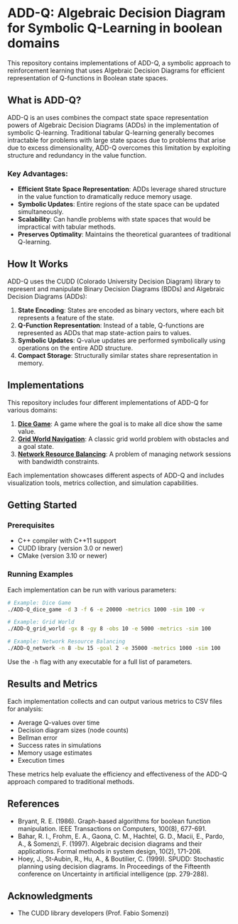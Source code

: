 # ADD-Q: Algebraic Decision Diagram for Symbolic Q-Learning in boolean domains

This repository contains implementations of ADD-Q, a symbolic approach to reinforcement learning that uses Algebraic Decision Diagrams for efficient representation of Q-functions in Boolean state spaces.

## What is ADD-Q?

ADD-Q is an uses combines the compact state space representation powers of  Algebraic Decision Diagrams (ADDs) in the implementation of symbolic Q-learning. Traditional tabular Q-learning generally becomes intractable for problems with large state spaces due to problems that arise due to excess dimensionality, ADD-Q overcomes this limitation by exploiting structure and redundancy in the value function.

### Key Advantages:

- **Efficient State Space Representation**: ADDs leverage shared structure in the value function to dramatically reduce memory usage.
- **Symbolic Updates**: Entire regions of the state space can be updated simultaneously.
- **Scalability**: Can handle problems with state spaces that would be impractical with tabular methods.
- **Preserves Optimality**: Maintains the theoretical guarantees of traditional Q-learning.

## How It Works

ADD-Q uses the CUDD (Colorado University Decision Diagram) library to represent and manipulate Binary Decision Diagrams (BDDs) and Algebraic Decision Diagrams (ADDs):

1. **State Encoding**: States are encoded as binary vectors, where each bit represents a feature of the state.
2. **Q-Function Representation**: Instead of a table, Q-functions are represented as ADDs that map state-action pairs to values.
3. **Symbolic Updates**: Q-value updates are performed symbolically using operations on the entire ADD structure.
4. **Compact Storage**: Structurally similar states share representation in memory.

## Implementations

This repository includes four different implementations of ADD-Q for various domains:

1. [**Dice Game**](docs/dice-game.md): A game where the goal is to make all dice show the same value.
2. [**Grid World Navigation**](docs/grid-world.md): A classic grid world problem with obstacles and a goal state.
3. [**Network Resource Balancing**](docs/network-resource.md): A problem of managing network sessions with bandwidth constraints.


Each implementation showcases different aspects of ADD-Q and includes visualization tools, metrics collection, and simulation capabilities.

## Getting Started

### Prerequisites

- C++ compiler with C++11 support
- CUDD library (version 3.0 or newer)
- CMake (version 3.10 or newer)


### Running Examples

Each implementation can be run with various parameters:

```bash
# Example: Dice Game
./ADD-Q_dice_game -d 3 -f 6 -e 20000 -metrics 1000 -sim 100 -v

# Example: Grid World
./ADD-Q_grid_world -gx 8 -gy 8 -obs 10 -e 5000 -metrics -sim 100

# Example: Network Resource Balancing
./ADD-Q_network -n 8 -bw 15 -goal 2 -e 35000 -metrics 1000 -sim 100

```

Use the `-h` flag with any executable for a full list of parameters.

## Results and Metrics

Each implementation collects and can output various metrics to CSV files for analysis:

- Average Q-values over time
- Decision diagram sizes (node counts)
- Bellman error
- Success rates in simulations
- Memory usage estimates
- Execution times

These metrics help evaluate the efficiency and effectiveness of the ADD-Q approach compared to traditional methods.

## References

- Bryant, R. E. (1986). Graph-based algorithms for boolean function manipulation. IEEE Transactions on Computers, 100(8), 677-691.
- Bahar, R. I., Frohm, E. A., Gaona, C. M., Hachtel, G. D., Macii, E., Pardo, A., & Somenzi, F. (1997). Algebraic decision diagrams and their applications. Formal methods in system design, 10(2), 171-206.
- Hoey, J., St-Aubin, R., Hu, A., & Boutilier, C. (1999). SPUDD: Stochastic planning using decision diagrams. In Proceedings of the Fifteenth conference on Uncertainty in artificial intelligence (pp. 279-288).


## Acknowledgments

- The CUDD library developers (Prof. Fabio Somenzi)
